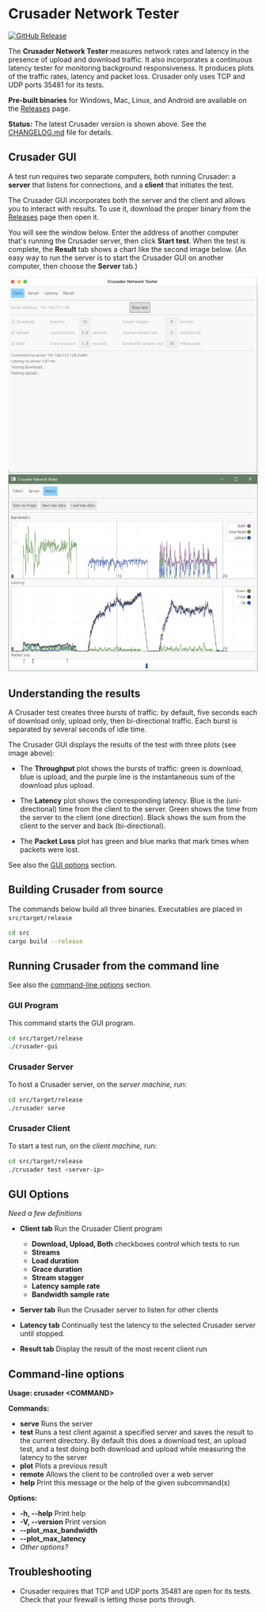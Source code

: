 # Crusader Network Tester

[![GitHub Release](https://img.shields.io/github/v/release/Zoxc/crusader)](https://github.com/Zoxc/crusader/releases)

The **Crusader Network Tester** measures network rates and latency
in the presence of upload and download traffic.
It also incorporates a continuous latency tester for
monitoring background responsiveness.
It produces plots of the traffic rates,
latency and packet loss.
Crusader only uses TCP and UDP ports 35481 for its tests.

**Pre-built binaries** for Windows, Mac, Linux, 
and Android are available on the
[Releases](https://github.com/Zoxc/crusader/releases) page.

**Status:** The latest Crusader version is shown above.
   See the [CHANGELOG.md](./CHANGELOG.md)
   file for details.

## Crusader GUI

A test run requires two separate computers,
both running Crusader:
a **server** that listens for connections, and
a **client** that initiates the test.

The Crusader GUI incorporates both the server and
the client and allows you to interact with results.
To use it, download the proper binary from the 
[Releases](https://github.com/Zoxc/crusader/releases) page
then open it.

You will see the window below.
Enter the address of another computer that's 
running the Crusader server, then click **Start test**. 
When the test is complete, the **Result** tab shows a
chart like the second image below.
(An easy way to run the server is to start the Crusader GUI
on another computer, then choose the **Server** tab.)

<img src="media/gui-client.png">

<img src="media/gui.png">

## Understanding the results

A Crusader test creates three bursts of traffic:
by default, five seconds each of
download only, upload only, then bi-directional traffic.
Each burst is separated by several seconds of idle time.

The Crusader GUI displays the results of the test with
three plots (see image above):

* The **Throughput** plot shows the bursts of traffic:
green is download, blue is upload, and
the purple line is the instantaneous
sum of the download plus upload.

* The **Latency** plot shows the corresponding latency.
Blue is the (uni-directional) time from the client to the server.
Green shows the time from the server to the client (one direction).
Black shows the sum from the client to the server 
and back (bi-directional).

* The **Packet Loss** plot has green and blue marks
that mark times when packets were lost.

See also the [GUI options](#gui-options) section.

## Building Crusader from source

The commands below build all three binaries.
Executables are placed in `src/target/release`

```sh
cd src
cargo build --release
```

## Running Crusader from the command line

See also the
[command-line options](#command-line-options) section.

### GUI Program
This command starts the GUI program.

```sh
cd src/target/release
./crusader-gui 
```

### Crusader Server

To host a Crusader server, on the _server machine,_ run:

```sh
cd src/target/release
./crusader serve
```

### Crusader Client
To start a test run, on the _client machine,_ run:

```sh
cd src/target/release
./crusader test <server-ip>
```

## GUI Options
_Need a few definitions_

- **Client tab**
   Run the Crusader Client program
	- **Download, Upload, Both** 
	    checkboxes control which tests to run
	- **Streams**
	- **Load duration**
	- **Grace duration**
	- **Stream stagger**
	- **Latency sample rate**
	- **Bandwidth sample rate**

- **Server tab**
   Run the Crusader server to listen for other clients

- **Latency tab**
   Continually test the latency to the selected
   Crusader server until stopped.

- **Result tab**
   Display the result of the most recent client run

## Command-line options

**Usage: crusader \<COMMAND>**

**Commands:**

- **serve**   Runs the server
- **test**    Runs a test client against a specified server and saves the result to the current directory. By default this does a download test, an upload test, and a test doing both download and upload while measuring the latency to the server
- **plot**    Plots a previous result
- **remote**  Allows the client to be controlled over a web server
- **help**    Print this message or the help of the given subcommand(s)

**Options:**

- **-h, --help**     Print help
- **-V, --version**  Print version
- **--plot\_max\_bandwidth** 
- **--plot\_max\_latency**
- _Other options?_

## Troubleshooting

- Crusader requires that TCP and UDP ports 35481 are open for its tests.
   Check that your firewall is letting those ports through.
